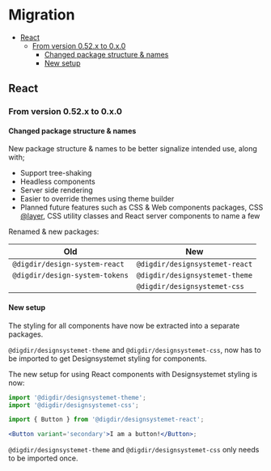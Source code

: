 <h1>Migration</h1>

- [React](#react)
  - [From version 0.52.x to 0.x.0](#from-version-052x-to-0x0)
    - [Changed package structure \& names](#changed-package-structure--names)
    - [New setup](#new-setup)

## React

### From version 0.52.x to 0.x.0

#### Changed package structure & names

New package structure & names to be better signalize intended use, along with;

- Support tree-shaking
- Headless components
- Server side rendering
- Easier to override themes using theme builder
- Planned future features such as CSS & Web components packages, CSS [@layer](https://developer.mozilla.org/en-US/docs/Web/CSS/@layer), CSS utility classes and React server components to name a few

Renamed & new packages:

| Old                            | New                            |
| ------------------------------ | ------------------------------ |
| `@digdir/design-system-react`  | `@digdir/designsystemet-react` |
| `@digdir/design-system-tokens` | `@digdir/designsystemet-theme` |
|                                | `@digdir/designsystemet-css`   |

#### New setup

The styling for all components have now be extracted into a separate packages.

`@digdir/designsystemet-theme` and `@digdir/designsystemet-css`, now has to be imported to get Designsystemet styling for components.

The new setup for using React components with Designsystemet styling is now:

```jsx
import '@digdir/designsystemet-theme';
import '@digdir/designsystemet-css';

import { Button } from '@digdir/designsystemet-react';

<Button variant='secondary'>I am a button!</Button>;
```

`@digdir/designsystemet-theme` and `@digdir/designsystemet-css` only needs to be imported once.
